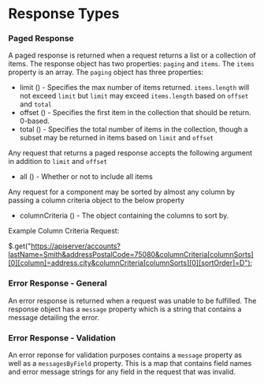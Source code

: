 # Response Types

### Paged Response

A paged response is returned when a request returns a list or a collection of items. The response object has two properties: `paging` and `items`. The `items` property is an array. The `paging` object has three properties:

* limit () - Specifies the max number of items returned. `items.length` will not exceed `limit` but `limit` may exceed `items.length` based on `offset` and `total`
* offset () - Specifies the first item in the collection that should be return. 0-based.
* total () - Specifies the total number of items in the collection, though a subset may be returned in items based on `limit` and `offset`

Any request that returns a paged response accepts the following argument in addition to `limit` and `offset`

* all () - Whether or not to include all items

Any request for a component may be sorted by almost any column by passing a column criteria object to the below property

* columnCriteria () - The object containing the columns to sort by.

Example Column Criteria Request:

$.get("<https://apiserver/accounts?lastName=Smith&addressPostalCode=75080&columnCriteria[columnSorts][0][column]=address.city&columnCriteria[columnSorts][0][sortOrder]=D")>;

### Error Response - General

An error response is returned when a request was unable to be fulfilled. The response object has a `message` property which is a string that contains a message detailing the error.

### Error Response - Validation

An error reponse for validation purposes contains a `message` property as well as a `messagesByField` property. This is a map that contains field names and error message strings for any field in the request that was invalid.